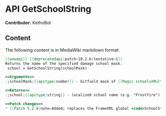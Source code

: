 # API GetSchoolString

**Contributor:** KethoBot

## Content

The following content is in MediaWiki markdown format:

```mediawiki
{{wowapi}} {{deprecatedapi|patch=10.2.6|tentative=1}}
Returns the name of the specified damage school mask.
 school = GetSchoolString(schoolMask)

==Arguments==
:;schoolMask:{{apitype|number}} - bitfield mask of [[Magic schools#Multi-school|damage types]].

==Returns==
:;school:{{apitype|string}} - localized school name (e.g. "Frostfire"), or "Unknown" if the school combination isn't named.

==Patch changes==
* {{Patch 5.2.0|note=Added; replaces the FrameXML global <code>SchoolStringTable</code><sup>[https://github.com/Gethe/wow-ui-source/commit/a45d7cfba2ec69944e9428b77f5d9a1b993ace0c#diff-a14fcf2d9781ea09ae9037e4c19df43f]</sup>.}}
```
